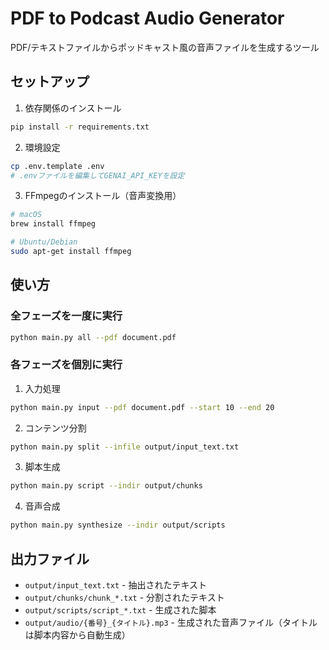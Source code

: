 # PDF to Podcast Audio Generator

PDF/テキストファイルからポッドキャスト風の音声ファイルを生成するツール

## セットアップ

1. 依存関係のインストール
```bash
pip install -r requirements.txt
```

2. 環境設定
```bash
cp .env.template .env
# .envファイルを編集してGENAI_API_KEYを設定
```

3. FFmpegのインストール（音声変換用）
```bash
# macOS
brew install ffmpeg

# Ubuntu/Debian
sudo apt-get install ffmpeg
```

## 使い方

### 全フェーズを一度に実行
```bash
python main.py all --pdf document.pdf
```

### 各フェーズを個別に実行

1. 入力処理
```bash
python main.py input --pdf document.pdf --start 10 --end 20
```

2. コンテンツ分割
```bash
python main.py split --infile output/input_text.txt
```

3. 脚本生成
```bash
python main.py script --indir output/chunks
```

4. 音声合成
```bash
python main.py synthesize --indir output/scripts
```

## 出力ファイル

- `output/input_text.txt` - 抽出されたテキスト
- `output/chunks/chunk_*.txt` - 分割されたテキスト
- `output/scripts/script_*.txt` - 生成された脚本
- `output/audio/{番号}_{タイトル}.mp3` - 生成された音声ファイル（タイトルは脚本内容から自動生成）
